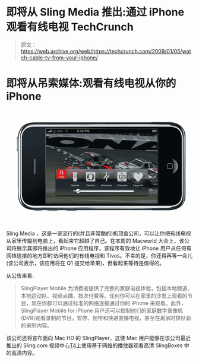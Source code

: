 # 即将从 Sling Media 推出:通过 iPhone 观看有线电视 TechCrunch

> 原文：<https://web.archive.org/web/https://techcrunch.com/2009/01/05/watch-cable-tv-from-your-iphone/>

# 即将从吊索媒体:观看有线电视从你的 iPhone

![](img/a8361afa15092be0bda584044b82987f.png)

Sling Media ，这是一家流行的(并且非常酷的)机顶盒公司，可以让你把有线电视从家里传输到电脑上，看起来它超越了自己。在本周的 Macworld 大会上，该公司将展示其即将推出的 iPhone 应用程序，该程序有效地让 iPhone 用户从任何有网络连接的地方即时访问他们的有线电视和 Tivos。不幸的是，你还得再等一会儿(该公司表示，该应用将在 Q1 提交给苹果)，但看起来等待是值得的。

从公告来看:

> SlingPlayer Mobile 为消费者提供了完整的家庭电视体验，包括本地频道、本地运动队、视频点播、按次付费等。任何你可以在家里的沙发上观看的节目，现在你都可以通过标准的网络连接通过你的 iPhone 来观看。此外，SlingPlayer Mobile for iPhone 用户还可以控制他们的家庭数字录像机(DVR)观看录制的节目，暂停、倒带和快进直播电视，甚至在离家时排队新的录制内容。

该公司还将宣布面向 Mac HD 的 SlingPlayer，这使 Mac 用户能够在该公司最近推出的 Sling.com 视频中心[T4](https://web.archive.org/web/20221003205849/http://www.sling.com/)上使用基于网络的播放器观看高清 SlingBoxes 中的高清内容。